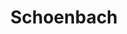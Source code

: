 ---
title: Schoenbach
name: Gabe Schoenbach
photo: "/uploads/schoenbach.jpeg"
group: local
description: "**Gabe Schoenbach** is a recent graduate of the University of Chicago, where he studied mathematics and computer science. At MGGG, he works on a variety of research and software projects, and is especially interested in the applications of graph and network theory to redistricting.\n"
---